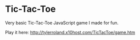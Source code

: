 # Tic-Tac-Toe
Very basic Tic-Tac-Toe JavaScript game I made for fun. 

Play it here: http://tylerroland.x10host.com/TicTacToe/game.htm
